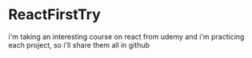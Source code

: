 # ReactFirstTry
i'm taking an interesting course on react from udemy and i'm practicing each project, so i'll share them all in github 

